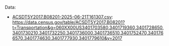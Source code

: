 Data:
- [ACSDT5Y2017.B08201-2025-06-21T161307.csv](ACSDT5Y2017.B08201-2025-06-21T161307.csv): https://data.census.gov/table/ACSDT5Y2017.B08201?t=Transportation&g=060XX00US3401703580,3401719360,3401728650,3401730210,3401732250,3401736000,3401736510,3401752470,3401766570,3401774630,3401777930,3401779610&y=2017
